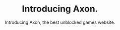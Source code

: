 <h1 align="center">Introducing Axon.</h1>
<div align="center">
Introducing Axon, the best unblocked games website.
</div>
